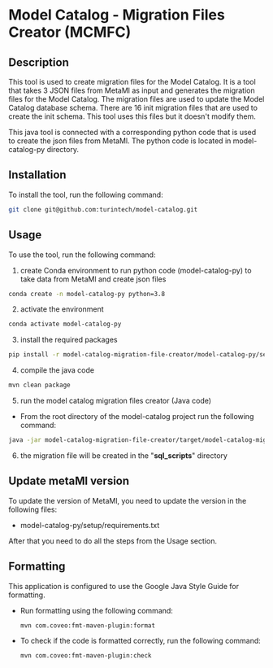 # Model Catalog - Migration Files Creator (MCMFC) #

## Description ##

This tool is used to create migration files for the Model Catalog. It is a tool that takes 3 JSON files from MetaMl as input and generates the migration files for the Model Catalog. The migration files are used to update the Model Catalog database schema. There are 16 init migration files that are used to create the init schema. This tool uses this files but it doesn't modify them.

This java tool is connected with a corresponding python code that is used to create the json files from MetaMl. The python code is located in model-catalog-py directory.
## Installation ##

To install the tool, run the following command:

```bash
git clone git@github.com:turintech/model-catalog.git
```

## Usage ##
To use the tool, run the following command:

1. create Conda environment to run python code (model-catalog-py) to take data from MetaMl and create json files
```bash
conda create -n model-catalog-py python=3.8
```

2. activate the environment
```bash
conda activate model-catalog-py
```

3. install the required packages
```bash
pip install -r model-catalog-migration-file-creator/model-catalog-py/setup/requirements.txt
```    

4. compile the java code
```bash
mvn clean package
```

5. run the model catalog migration files creator (Java code)

* From the root directory of the model-catalog project run the following command:
```bash
java -jar model-catalog-migration-file-creator/target/model-catalog-migration-file-creator.jar
```

6. the migration file will be created in the "<b>sql_scripts</b>" directory

## Update metaMl version ##
To update the version of MetaMl, you need to update the version in the following files:
- model-catalog-py/setup/requirements.txt

After that you need to do all the steps from the Usage section.

## Formatting ##

This application is configured to use the Google Java Style Guide for formatting.

* Run formatting using the following command:
  ```
  mvn com.coveo:fmt-maven-plugin:format
  ```

* To check if the code is formatted correctly, run the following command:
  ```
  mvn com.coveo:fmt-maven-plugin:check
  ```
  
